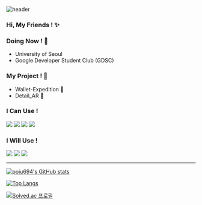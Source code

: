 ![header](https://capsule-render.vercel.app/api?type=wave&color=auto&height=300&section=header&text=LEE&fontSize=90)

### Hi, My Friends ! ✨

### Doing Now ! :mag_right:
* University of Seoul
* Google Developer Student Club (GDSC)

### My Project ! :floppy_disk:
* Wallet-Expedition :money_with_wings:
* Detail_AR :8ball:

### **<p> I Can Use ! </p>**
<p>
  <img src="https://img.shields.io/badge/React-61DAFB?style=flat-square&logo=React&logoColor=white"/></a>
  <img src="https://img.shields.io/badge/HTML5-E34F26?style=flat-square&logo=HTML5&logoColor=white"/></a>
  <img src="https://img.shields.io/badge/CSS3-1572B6?style=flat-square&logo=CSS3&logoColor=white"/></a>
  <img src="https://img.shields.io/badge/JavaScript-F7DF1E?style=flat-square&logo=JavaScript&logoColor=white"/></a>
</p>

### **<p> I Will Use ! </p>**
<p>
  <img src="https://img.shields.io/badge/Vue.js-4FC08D?style=flat-square&logo=Vue.js&logoColor=white"/></a>
  <img src="https://img.shields.io/badge/AngularJS-E23237?style=flat-square&logo=AngularJS&logoColor=white"/></a>
  <img src="https://img.shields.io/badge/Svelte-FF3E00?style=flat-square&logo=Svelte&logoColor=white"/></a>
</p>

------

[![poiu694's GitHub stats](https://github-readme-stats.vercel.app/api?username=poiu694)](https://github.com/anuraghazra/github-readme-stats)

[![Top Langs](https://github-readme-stats.vercel.app/api/top-langs/?username=poiu694&layout=compact)](https://github.com/anuraghazra/github-readme-stats)

[![Solved.ac
프로필](http://mazassumnida.wtf/api/v2/generate_badge?boj=poiu694)](https://solved.ac/poiu694)


